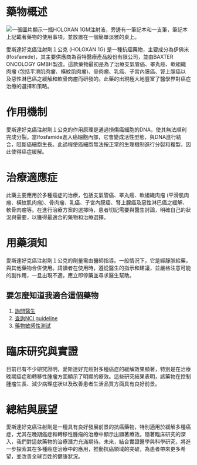 # 藥物概述
![一張圖片顯示一瓶HOLOXAN 1GM注射液，旁邊有一筆記本和一支筆，筆記本上記載著藥物的使用事項，並放置在一個簡單淡雅的桌上。](https://i.imgur.com/P4LNw71.jpeg)

愛斯達好克癌注射劑１公克 (HOLOXAN 1G) 是一種抗癌藥物，主要成分為伊佛米 (Ifosfamide)，其主要供應商為百特醫療產品股份有限公司，並由BAXTER ONCOLOGY GMBH製造。這款藥物最初是為了治療支氣管癌、睪丸癌、軟組織肉瘤 (包括平滑肌肉瘤、橫紋肌肉瘤)、骨肉瘤、乳癌、子宮內膜癌、腎上腺癌以及惡性淋巴癌之緩解和軟骨肉瘤而研發的。此藥的出現極大地豐富了醫學界對癌症治療的選擇和策略。

# 作用機制

愛斯達好克癌注射劑１公克的作用原理是通過損傷癌細胞的DNA，使其無法順利完成分裂。當Ifosfamide進入癌細胞內部，它會變成活性型態，與DNA進行結合，阻斷癌細胞生長。此過程使癌細胞無法按正常的生理機制進行分裂和複製，因此使得癌症緩解。

# 治療適應症

此藥主要應用於多種癌症的治療，包括支氣管癌、睪丸癌、軟組織肉瘤 (平滑肌肉瘤、橫紋肌肉瘤)、骨肉瘤、乳癌、子宮內膜癌、腎上腺癌及惡性淋巴癌之緩解、軟骨肉瘤等。在進行治療方案的選擇時，患者切記需要與醫生討論，明確自己的狀況與需要，以獲得最適合的藥物和治療選擇。

# 用藥須知

愛斯達好克癌注射劑１公克的劑量需由醫師指導。一般情況下，它是經靜脈給藥，與其他藥物合併使用。請讀者在使用時，遵從醫生的指示和建議，並嚴格注意可能的副作用，一旦出現不適，應立即停藥並尋求醫生幫助。

## 要怎麼知道我適合這個藥物
1. [詢問醫生](./text/1-1.html)
2. [查詢NCI guideline](./text/1-2.html)
3. [藥物敏感性測試](./text/1-3.html)

# 臨床研究與實證 

目前已有不少研究證明，愛斯達好克癌對多種癌症的緩解效果顯著，特別是在治療晚期癌症和轉移性腫瘤方面顯示了明顯的療效。這些研究結果表明，該藥物在控制腫瘤生長、減少病理症狀以及改善患者生活品質方面具有良好前景。

# 總結與展望

愛斯達好克癌注射劑是一種具有良好發展前景的抗癌藥物，特別適用於緩解多種癌症，尤其在晚期癌症和轉移性腫瘤的治療中顯示出顯著療效。隨著臨床研究的深入，我們對這款藥物的治療潛力充滿期待。未來，結合實證醫學與科學研究，將進一步探索其在多種癌症治療中的應用，推動抗癌領域的突破，為患者帶來更多希望，並改善全球百姓的健康狀況。
